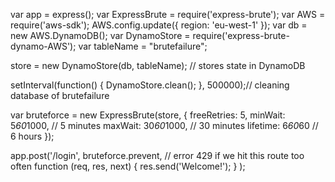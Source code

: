 var app = express();
var ExpressBrute = require('express-brute');
var AWS = require('aws-sdk');
AWS.config.update({ region: 'eu-west-1' });
var db = new AWS.DynamoDB();
var DynamoStore = require('express-brute-dynamo-AWS');
var tableName = "brutefailure";

store = new DynamoStore(db, tableName); // stores state in DynamoDB

setInterval(function() {
    DynamoStore.clean();
}, 500000);// cleaning database of brutefailure

var bruteforce = new ExpressBrute(store, {
    freeRetries: 5,
    minWait: 5*60*1000, // 5 minutes
    maxWait: 30*60*1000, // 30 minutes
    lifetime: 6*60*60 // 6 hours
});

app.post('/login',
    bruteforce.prevent, // error 429 if we hit this route too often
    function (req, res, next) {
        res.send('Welcome!');
    }
);